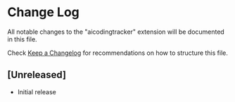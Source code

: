 # Change Log

All notable changes to the "aicodingtracker" extension will be documented in this file.

Check [Keep a Changelog](http://keepachangelog.com/) for recommendations on how to structure this file.

## [Unreleased]

- Initial release